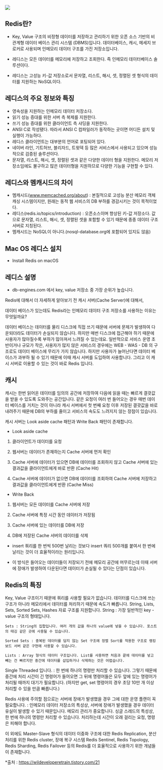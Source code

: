 <img src="https://img1.daumcdn.net/thumb/R1280x0/?scode=mtistory2&fname=https%3A%2F%2Fblog.kakaocdn.net%2Fdn%2Fb1MDeh%2Fbtrb1bXhzRh%2FQ12Yck9ram1Rs09pXH7qL0%2Fimg.png" />


## Redis란?
 - Key, Value 구조의 비정형 데이터를 저장하고 관리하기 위한 오픈 소스 기반의 비관계형 데이터 베이스 관리 시스템 (DBMS)입니다.
   데이터베이스, 캐시, 메세지 브로커로 사용되며 인메모리 데이터 구조를 가진 저장소입니다.

- 레디스는 모든 데이터를 메모리에 저장하고 조회한다. 즉 인메모리 데이터베이스 솔루션이다.
- 레디스는 고성능 키-값 저장소로서 문자열, 리스트, 해시, 셋, 정렬된 셋 형식의 데이터를 지원하는 NoSQL이다.
  
## 레디스의 주요 정보와 특징
- 영속성을 지원하는 인메모리 데이터 저장소다.
- 읽기 성능 증대를 위한 서버 측 복제를 지원한다.
- 쓰기 성능 증대를 위한 클라이언트 측 샤딩을 지원한다.
- ANSI C로 작성됐다. 따라서 ANSI C 컴파일러가 동작하는 곳이면 어디든 설치 및 실행이 가능하다.
- 레디스 클라이언트는 대부분의 언어로 포팅되어 있다.
- 네이버 라인, 기트허브, 블리자드, 트윗덱 등 많은 서비스에서 사용되고 있으며 성능적으로 검증된 솔루션이다.
- 문자열, 리스트, 해시, 셋, 정렬된 셋과 같은 다양한 데이터 형을 지원한다. 메모리 저장소임에도 불구하고 많은 데이터형을 지원하므로 다양한 기능을 구현할 수 있다.

## 레디스와 멤캐시드의 차이
- 멤캐시드(www.memcached.org/about) : 본질적으로 고성능 분산 메모리 객체 캐싱 시스템이지만, 원래는 동적 웹 서비스의 DB 부하를 경감시키는 것이 목적이었다.
- 레디스(redis.io/topics/introduction) : 오픈소스이며 향상된 키-값 저장소다. 값으로 문자열, 리스트, 해시, 셋, 정렬된 셋을 포함할 수 있기 때문에 종종 데이터 구조 서버로 지칭된다.
- 멤캐시드는 NoSQL이 아니다.(nosql-database.org에 포함되어 있지도 않음)

## Mac OS 레디스 설치
- Install Redis on macOS
 
## 레디스 설명

* db-engines.com 에서 key, value 저장소 중 가장 순위가 높습니다.


Redis에 대해서 더 자세하게 알아보기 전 캐시 서버(Cache Server)에 대해서,
 
  데이터 베이스가 있는데도 Redis라는 인메모리 데이터 구조 저장소를 사용하는 이유는 무엇일까요?

  데이터 베이스는 데이터를 물리 디스크에 직접 쓰기 때문에 서버에 문제가 발생하여 다운되더라도 데이터가 손실되지 않습니다. 하지만 매번 디스크에 접근해야 하기 때문에 사용자가 많아질수록 부하가 많아져서 느려질 수 있는데요.
  일반적으로 서비스 운영 초반이거나 규모가 작은, 사용자가 많지 않은 서비스의 경우에는 WEB - WAS - DB 의 구조로도 데이터 베이스에 무리가 가지 않습니다.
  하지만 사용자가 늘어난다면 데이터 베이스가 과부하 될 수 있기 때문에 이때 캐시 서버를 도입하여 사용합니다.
  그리고 이 캐시 서버로 이용할 수 있는 것이 바로 Redis 입니다.



## 캐시

캐시는 한번 읽어온 데이터를 임의의 공간에 저장하여 다음에 읽을 때는 빠르게 결괏값을 받을 수 있도록 도와주는 공간입니다.
같은 요청이 여러 번 들어오는 경우 매번 데이터 베이스를 거치는 것이 아니라 캐시 서버에서 첫 번째 요청 이후 저장된 결괏값을 바로 내려주기 때문에 DB의 부하를 줄이고 서비스의 속도도 느려지지 않는 장점이 있습니다.

캐시 서버는 Look aside cache 패턴과 Write Back 패턴이 존재합니다.

 

- Look aside cache
1. 클라이언트가 데이터를 요청

2. 웹서버는 데이터가 존재하는지 Cache 서버에 먼저 확인

3. Cache 서버에 데이터가 있으면 DB에 데이터를 조회하지 않고 Cache 서버에 있는 결과값을 클라이언트에게 바로 반환 (Cache Hit)

4. Cache 서버에 데이터가 없으면 DB에 데이터를 조회하여 Cache 서버에 저장하고 결과값을 클라이언트에게 반환 (Cache Miss)

 

- Write Back 
1. 웹서버는 모든 데이터를 Cache 서버에 저장

2. Cache 서버에 특정 시간 동안 데이터가 저장됨

3. Cache 서버에 있는 데이터를 DB에 저장

4. DB에 저장된 Cache 서버의 데이터를 삭제

 

* insert 쿼리를 한 번씩 500번 날리는 것보다 insert 쿼리 500개를 붙여서 한 번에 날리는 것이 더 효율적이라는 원리입니다.

* 이 방식은 들어오는 데이터들이 저장되기 전에 메모리 공간에 머무르는데 이때 서버에 장애가 발생하여 다운된다면 데이터가 손실될 수 있다는 단점이 있습니다.

 

 

 

## Redis의 특징
 

Key, Value 구조이기 때문에 쿼리를 사용할 필요가 없습니다.
데이터를 디스크에 쓰는 구조가 아니라 메모리에서 데이터를 처리하기 때문에 속도가 빠릅니다.
String, Lists, Sets, Sorted Sets, Hashes 자료 구조를 지원합니다.
    String : 가장 일반적인 key - value 구조의 형태입니다.

    Sets : String의 집합입니다. 여러 개의 값을 하나의 value에 넣을 수 있습니다. 포스트의 태깅 같은 곳에 사용될 수 있습니다.

    Sorted Sets : 중복된 데이터를 담지 않는 Set 구조에 정렬 Sort를 적용한 구조로 랭킹 보드 서버 같은 구현에 사용할 수 있습니다.

    Lists : Array 형식의 데이터 구조입니다. List를 사용하면 처음과 끝에 데이터를 넣고 빼는 건 빠르지만 중간에 데이터를 삽입하거나 삭제하는 것은 어렵습니다.

 

Single Threaded 입니다.
: 한 번에 하나의 명령만 처리할 수 있습니다. 그렇기 때문에 중간에 처리 시간이 긴 명령어가 들어오면 그 뒤에 명령어들은 모두 앞에 있는 명령어가 처리될 때까지 대기가 필요합니다.
(하지만 get, set 명령어의 경우 초당 10만 개 이상 처리할 수 있을 만큼 빠릅니다.)
 

 

Redis 사용에 주의할 점으로는
서버에 장애가 발생했을 경우 그에 대한 운영 플랜이 꼭 필요합니다.
: 인메모리 데이터 저장소의 특성상, 서버에 장애가 발생했을 경우 데이터 유실이 발생할 수 있기 때문입니다.
메모리 관리가 중요합니다.
싱글 스레드의 특성상, 한 번에 하나의 명령만 처리할 수 있습니다. 처리하는데 시간이 오래 걸리는 요청, 명령은 피해야 합니다.
 

 

이 외에도 Master-Slave 형식의 데이터 이중화 구조에 대한 Redis Replication, 분산 처리를 위한 Redis cluster, 장애 복구 시스템 Redis Sentinel, Redis Topology, Redis Sharding, Redis Failover 등의 Redis를 더 효율적으로 사용하기 위한 개념들이 존재합니다. 



*출처 : https://wildeveloperetrain.tistory.com/21


